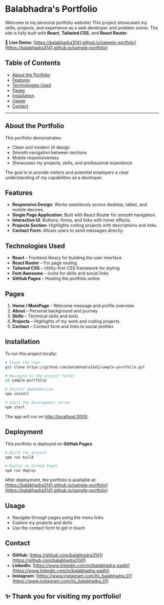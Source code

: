 # Balabhadra's Portfolio

Welcome to my personal portfolio website! This project showcases my skills, projects, and experience as a web developer and problem solver. The site is fully built with **React**, **Tailwind CSS**, and **React Router**.

🔗 **Live Demo:** [https://balabhadra3141.github.io/sample-portfolio](https://balabhadra3141.github.io/sample-portfolio)


## Table of Contents

- [About the Portfolio](#about-the-portfolio)
- [Features](#features)
- [Technologies Used](#technologies-used)
- [Pages](#pages)
- [Installation](#installation)
- [Usage](#usage)
- [Contact](#contact)

---

## About the Portfolio

This portfolio demonstrates:

- Clean and modern UI design
- Smooth navigation between sections
- Mobile responsiveness
- Showcases my projects, skills, and professional experience

The goal is to provide visitors and potential employers a clear understanding of my capabilities as a developer.


## Features

- **Responsive Design**: Works seamlessly across desktop, tablet, and mobile devices.
- **Single Page Application**: Built with React Router for smooth navigation.
- **Interactive UI**: Buttons, forms, and links with hover effects.
- **Projects Section**: Highlights coding projects with descriptions and links.
- **Contact Form**: Allows users to send messages directly.


## Technologies Used

- **React** – Frontend library for building the user interface  
- **React Router** – For page routing  
- **Tailwind CSS** – Utility-first CSS framework for styling  
- **Font Awesome** – Icons for skills and social links  
- **GitHub Pages** – Hosting the portfolio online  


## Pages

1. **Home / MainPage** – Welcome message and profile overview  
2. **About** – Personal background and journey  
3. **Skills** – Technical skills and tools  
4. **Projects** – Highlights of my work and coding projects  
5. **Contact** – Contact form and links to social profiles  


## Installation

To run this project locally:

```bash
# Clone the repo
git clone https://github.com/balabhadra3141/sample-portfolio.git

# Navigate to the project folder
cd sample-portfolio

# Install dependencies
npm install

# Start the development server
npm start

```

The app will run on [http://localhost:3000](http://localhost:3000).

## Deployment

This portfolio is deployed on **GitHub Pages**:

```bash
# Build the project
npm run build

# Deploy to GitHub Pages
npm run deploy

```

After deployment, the portfolio is available at:  
[https://balabhadra3141.github.io/sample-portfolio](https://balabhadra3141.github.io/sample-portfolio)



## Usage

- Navigate through pages using the menu links  
- Explore my projects and skills  
- Use the contact form to get in touch  



## Contact
 
- **GitHub:** [https://github.com/balabhadra3141](https://github.com/balabhadra3141)  
- **LinkedIn:** [https://www.linkedin.com/in/balabhadra-padhi](https://www.linkedin.com/in/balabhadra-padhi)
- **Instagram:** [https://www.instagram.com/its_balabhadra_01](https://www.instagram.com/its_balabhadra_01)

## ✨ Thank you for visiting my portfolio!